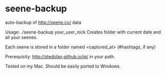 # seene-backup
auto-backup of http://seene.co/ data

Usage:
./seene-backup your_user_nick
Creates folder with current date and all your seenes.

Each seene is stored in a folder named 
<captured_at> <caption> (#hashtags, if any)

Prerequisity:
http://stedolan.github.io/jq/
in your path.

Tested on my Mac.
Should be easily ported to Windows.
